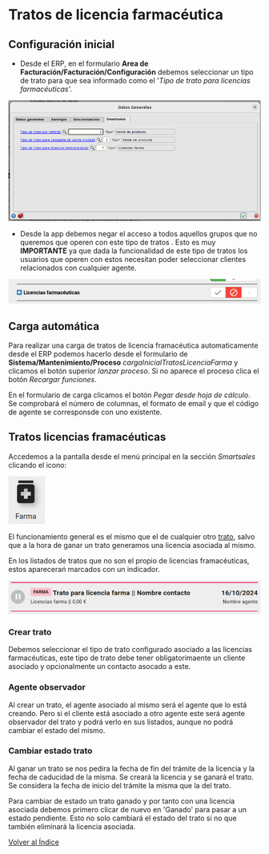 # Tratos de licencia farmacéutica

## Configuración inicial

* Desde el ERP, en el formulario **Area de Facturación/Facturación/Configuración** debemos seleccionar un tipo de trato para que sea informado como el '*Tipo de trato para licencias farmacéuticas*'.

![tipofarma](./img/tipofarma.png)

* Desde la app debemos negar el acceso a todos aquellos grupos que no queremos que operen con este tipo de tratos . Esto es muy **IMPORTANTE** ya que dada la funcionalidad de este tipo de tratos los usuarios que operen con estos necesitan poder seleccionar clientes relacionados con cualquier agente.

![accesofarma](./img/accesofarma.png)

## Carga automática

Para realizar una carga de tratos de licencia framacéutica automaticamente desde el ERP podemos hacerlo desde el formulario de **Sistema/Mantenimiento/Proceso** *cargaInicialTratosLicenciaFarma* y clicamos el botón superior *lanzar proceso*. Si no aparece el proceso clica el botón *Recargar funciones*.

En el formulario de carga clicamos el botón *Pegar desde hoja de cálculo*.
Se comprobará el número de columnas, el formato de email y que el código de agente se corresponsde con uno existente.

## Tratos licencias framacéuticas

Accedemos a la pantalla desde el menú principal en la sección *Smartsales* clicando el icono:

![farmaicon](./img/farmaicon.png)

El funcionamiento general es el mismo que el de cualquier otro [trato](./tratos.md), salvo que a la hora de ganar un trato generamos una licencia asociada al mismo.

En los listados de tratos que no son el propio de licencias framacéuticas, estos aparecerań marcados con un indicador.

![itemfarma](./img/itemfarma.png)

### Crear trato

Debemos seleccionar el tipo de trato configurado asociado a las licencias farmacéuticas, este tipo de trato debe tener obligatorimaente un cliente asociado y opcionalmente un contacto asocado a este.

### Agente observador

Al crear un trato, el agente asociado al mismo será el agente que lo está creando. Pero si el cliente está asociado a otro agente este será agente observador del trato y podrá verlo en sus listados, aunque no podrá cambiar el estado del mismo.

### Cambiar estado trato

Al ganar un trato se nos pedira la fecha de fin del trámite de la licencia y la fecha de caducidad de la misma. Se creará la licencia y se ganará el trato. Se considera la fecha de inicio del trámite la misma que la del trato.

Para cambiar de estado un trato ganado y por tanto con una licencia asociada debemos primero clicar de nuevo en 'Ganado' para pasar a un estado pendiente. Esto no solo cambiará el estado del trato si no que también eliminará la licencia asociada.

[Volver al Índice](./index.md)